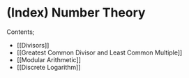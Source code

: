 # (Index) Number Theory

Contents;
- [[Divisors]]
- [[Greatest Common Divisor and Least Common Multiple]]
- [[Modular Arithmetic]]
- [[Discrete Logarithm]]
